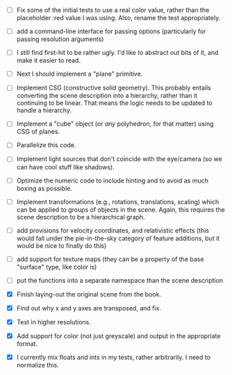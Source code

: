 - [ ] Fix some of the initial tests to use a real color value, rather
   than the placeholder :red value I was using.  Also, rename the test
   appropriately.

 - [ ] add a command-line interface for passing options (particularly
   for passing resolution arguments)

 - [ ] I still find first-hit to be rather ugly.  I'd like to abstract
   out bits of it, and make it easier to read.

 - [ ] Next I should implement a "plane" primitive.

 - [ ] Implement CSG (constructive solid geometry).  This probably
   entails converting the scene description into a hierarchy, rather
   than it continuing to be linear.  That means the logic needs to be
   updated to handle a hierarchy.

 - [ ] Implement a "cube" object (or *any* polyhedron, for that
   matter) using CSG of planes.

 - [ ] Parallelize this code.

 - [ ] Implement light sources that don't coincide with the
   eye/camera (so we can have cool stuff like shadows).

 - [ ] Optimize the numeric code to include hinting and to avoid as
   much boxing as possible.

 - [ ] Implement transformations (e.g., rotations, translations,
   scaling) which can be applied to groups of objects in the scene.
   Again, this requires the scene description to be a hierarchical
   graph.

 - [ ] add provisions for velocity coordinates, and relativistic
   effects (this would fall under the pie-in-the-sky category of
   feature additions, but it would be nice to finally do this)

 - [ ] add support for texture maps (they can be a property of the
   base "surface" type, like color is)

 - [ ] put the functions into a separate namespace than the scene
   description

 - [X] Finish laying-out the original scene from the book.

 - [X] Find out why x and y axes are transposed, and fix.

 - [X] Test in higher resolutions.

 - [X] Add support for color (not just greyscale) and output in the
   appropriate format.

 - [X] I currently mix floats and ints in my tests, rather
   arbitrarily.  I need to normalize this.
